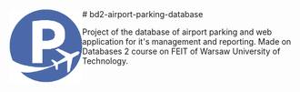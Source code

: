 <img align="left" src="https://github.com/adamnapieralski/bd2-airport-parking-database/blob/master/airport_parking_site/parking_app/static/parking_app/favicon.png" title="ParkingApp" alt="ParkingApp" width="128" height="128" >
# bd2-airport-parking-database

Project of the database of airport parking and web application for it's management and reporting. Made on Databases 2 course on FEIT of Warsaw University of Technology.

